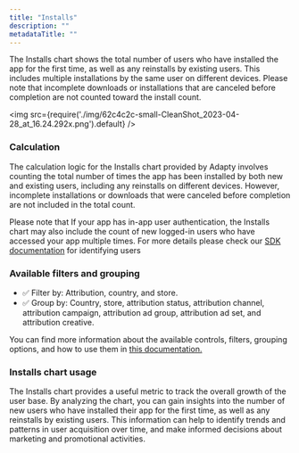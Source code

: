 ```yaml
---
title: "Installs"
description: ""
metadataTitle: ""
---
```


The Installs chart shows the total number of users who have installed the app for the first time, as well as any reinstalls by existing users. This includes multiple installations by the same user on different devices. Please note that incomplete downloads or installations that are canceled before completion are not counted toward the install count.


<img
  src={require('./img/62c4c2c-small-CleanShot_2023-04-28_at_16.24.292x.png').default}
/>





### Calculation

The calculation logic for the Installs chart provided by Adapty involves counting the total number of times the app has been installed by both new and existing users, including any reinstalls on different devices. However, incomplete installations or downloads that were canceled before completion are not included in the total count.

Please note that If your app has in-app user authentication, the Installs chart may also include the count of new logged-in users who have accessed your app multiple times. For more details please check our [SDK documentation](https://docs.adapty.io/docs/identifying-users) for identifying users

### Available filters and grouping

- ✅ Filter by: Attribution, country, and store.
- ✅ Group by: Country, store, attribution status, attribution channel, attribution campaign, attribution ad group, attribution ad set, and attribution creative.

You can find more information about the available controls, filters, grouping options, and how to use them in [this documentation.](https://docs.adapty.io/docs/controls-filters-grouping-compare-proceeds)

### Installs chart usage

The Installs chart provides a useful metric to track the overall growth of the user base. By analyzing the chart, you can gain insights into the number of new users who have installed their app for the first time, as well as any reinstalls by existing users. This information can help to identify trends and patterns in user acquisition over time, and make informed decisions about marketing and promotional activities.